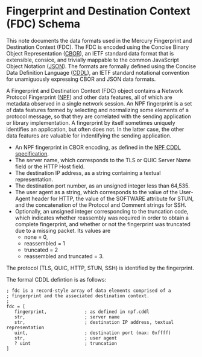 # Fingerprint and Destination Context (FDC) Schema



This note documents the data formats used in the Mercury Fingerprint and Destination Context (FDC).  The FDC is encoded using the Concise Binary Object Representation ([CBOR](https://datatracker.ietf.org/doc/html/rfc8949)), an IETF standard data format that is extensible, consice, and trivially mappable to the common JavaScript Object Notation ([JSON](https://datatracker.ietf.org/doc/html/rfc8259)).  The formats are formally defined using the Concise Data Definition Language ([CDDL](https://datatracker.ietf.org/doc/html/rfc8610)), an IETF standard notational convention for unamiguously expressing CBOR and JSON data formats. 

A Fingerprint and Destination Context (FDC) object contains a Network Protocol Fingerprint ([NPF](https://github.com/cisco/mercury/blob/main/doc/npf.md)) and other data features, all of which are metadata observed in a single network session.  An NPF fingerprint is a set of data features formed by selecting and normalizing some elements of a protocol message, so that they are correlated with the sending application or library implementation.  A fingerprint by itself sometimes uniquely identifies an application, but often does not.   In the latter case, the other data features are valuable for indentifying the sending application.

- An NPF fingerprint in CBOR encoding, as defined in the [NPF CDDL specification](https://github.com/cisco/mercury/blob/main/doc/npf.cddl). 
- The server name, which corresponds to the TLS or QUIC Server Name field or the HTTP Host field.
- The destination IP address, as a string containing a textual representation.
- The destination port number, as an unsigned integer less than 64,535.
- The user agent as a string, which corresponds to the value of the User-Agent header for HTTP, the value of the SOFTWARE attribute for STUN, and the concatenation of the Protocol and Comment strings for SSH.
- Optionally, an unsigned integer corresponding to the truncation code, which indicates whether reassembly was required in order to obtain a complete fingerprint, and whether or not the fingerprint was truncated due to a missing packet.  Its values are 
  - none = 0,
  - reassembled = 1
  - truncated = 2
  - reassembled and truncated = 3.

The protocol (TLS, QUIC, HTTP, STUN, SSH) is identified by the fingerprint.

The formal CDDL defintion is as follows:

```
; fdc is a record-style array of data elements comprised of a
; fingerprint and the associated destination context.
;
fdc = [
   fingerprint,              ; as defined in npf.cddl
   str,                      ; server name
   str,                      ; destination IP address, textual representation
   uint,                     ; destination port (max: 0xffff)
   str,                      ; user agent
   ? uint                    ; truncation
]
```

​	

